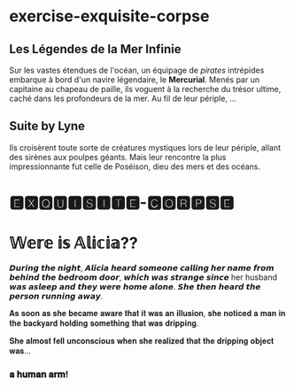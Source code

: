 # exercise-exquisite-corpse
## Les Légendes de la Mer Infinie
Sur les vastes étendues de l'océan, un équipage de *pirates* intrépides embarque à bord d'un navire légendaire, le **Mercurial**. Menés par un capitaine au chapeau de paille, ils voguent à la recherche du trésor ultime, caché dans les profondeurs de la mer. Au fil de leur périple, … 

## Suite by Lyne
Ils croisèrent toute sorte de créatures mystiques lors de leur périple, allant des sirènes aux poulpes géants. Mais leur rencontre la plus impressionnante fut celle de Poséison, dieu des mers et des océans. 

# 🅴🆇🆀🆄🅸🆂🅸🆃🅴-🅲🅾🆁🅿🆂🅴

#  𝕎𝕖𝕣𝕖 𝕚𝕤 𝔸𝕝𝕚𝕔𝕚𝕒??

𝘿𝙪𝙧𝙞𝙣𝙜 𝙩𝙝𝙚 𝙣𝙞𝙜𝙝𝙩, 𝘼𝙡𝙞𝙘𝙞𝙖 𝙝𝙚𝙖𝙧𝙙 𝙨𝙤𝙢𝙚𝙤𝙣𝙚 **𝙘𝙖𝙡𝙡𝙞𝙣𝙜 𝙝𝙚𝙧 𝙣𝙖𝙢𝙚** 𝙛𝙧𝙤𝙢 𝙗𝙚𝙝𝙞𝙣𝙙 𝙩𝙝𝙚 𝙗𝙚𝙙𝙧𝙤𝙤𝙢 𝙙𝙤𝙤𝙧, 𝙬𝙝𝙞𝙘𝙝 𝙬𝙖𝙨 𝙨𝙩𝙧𝙖𝙣𝙜𝙚 𝙨𝙞𝙣𝙘𝙚  her husband 𝙬𝙖𝙨 𝙖𝙨𝙡𝙚𝙚𝙥 𝙖𝙣𝙙 𝙩𝙝𝙚𝙮 𝙬𝙚𝙧𝙚 𝙝𝙤𝙢𝙚 𝙖𝙡𝙤𝙣𝙚. 𝙎𝙝𝙚 𝙩𝙝𝙚𝙣 𝙝𝙚𝙖𝙧𝙙 𝙩𝙝𝙚 𝙥𝙚𝙧𝙨𝙤𝙣 *𝙧𝙪𝙣𝙣𝙞𝙣𝙜 𝙖𝙬𝙖𝙮.*

𝐀𝐬 𝐬𝐨𝐨𝐧 𝐚𝐬 𝐬𝐡𝐞 𝐛𝐞𝐜𝐚𝐦𝐞 𝐚𝐰𝐚𝐫𝐞 𝐭𝐡𝐚𝐭 𝐢𝐭 𝐰𝐚𝐬 𝐚𝐧 𝐢𝐥𝐥𝐮𝐬𝐢𝐨𝐧, 𝐬𝐡𝐞 𝐧𝐨𝐭𝐢𝐜𝐞𝐝 𝐚 𝐦𝐚𝐧 𝐢𝐧 𝐭𝐡𝐞 𝐛𝐚𝐜𝐤𝐲𝐚𝐫𝐝 𝐡𝐨𝐥𝐝𝐢𝐧𝐠 𝐬𝐨𝐦𝐞𝐭𝐡𝐢𝐧𝐠 𝐭𝐡𝐚𝐭 𝐰𝐚𝐬 𝐝𝐫𝐢𝐩𝐩𝐢𝐧𝐠.

𝐒𝐡𝐞 𝐚𝐥𝐦𝐨𝐬𝐭 𝐟𝐞𝐥𝐥 𝐮𝐧𝐜𝐨𝐧𝐬𝐜𝐢𝐨𝐮𝐬 𝐰𝐡𝐞𝐧 𝐬𝐡𝐞 𝐫𝐞𝐚𝐥𝐢𝐳𝐞𝐝 𝐭𝐡𝐚𝐭 𝐭𝐡𝐞 𝐝𝐫𝐢𝐩𝐩𝐢𝐧𝐠 𝐨𝐛𝐣𝐞𝐜𝐭 𝐰𝐚𝐬...
### 𝐚 𝐡𝐮𝐦𝐚𝐧 𝐚𝐫𝐦!
